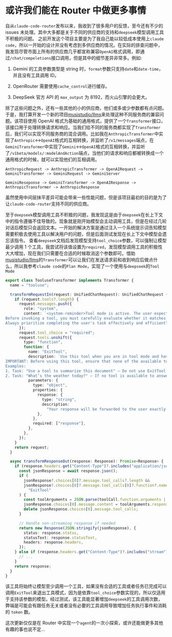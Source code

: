 # 或许我们能在 Router 中做更多事情

自从`claude-code-router`发布以来，我收到了很多用户的反馈，至今还有不少的 issues 未处理。其中大多都是关于不同的供应商的支持和`deepseek`模型调用工具不积极的问题。
之前开发这个项目主要是为了我自己能以较低成本使用上`claude code`，所以一开始的设计并没有考虑到多供应商的情况。在实际的排查问题中，我发现尽管市面上所有的供应商几乎都宣称兼容`OpenAI`格式调用，即通过`/chat/compeletions`接口调用，但是其中的细节差异非常多。例如:

1. Gemini 的工具参数类型是 string 时，`format`参数只支持`date`和`date-time`，并且没有工具调用 ID。

2. OpenRouter 需要使用`cache_control`进行缓存。

3. DeepSeek 官方 API 的 `max_output` 为 8192，而火山引擎的会更大。

除了这些问题之外，还有一些其他的小的供应商，他们或多或少参数都有点问题。于是，我打算开发一个新的项目[musistudio/llms](https://github.com/musistudio/llms)来处理这种不同服务商的兼容问题。该项目使用 OpenAI 格式为基础的通用格式，提供了一个`Transformer`接口，该接口用于处理转换请求和响应。当我们给不同的服务商都实现了`Transformer`后，我们可以实现不同服务商的混合调用。比如我在`AnthropicTransformer`中实现了`Anthropic`<->`OpenAI`格式的互相转换，并监听了`/v1/messages`端点，在`GeminiTransformer`中实现了`Gemini`<->`OpenAI`格式的互相转换，并监听了`/v1beta/models/:modelAndAction`端点，当他们的请求和响应都被转换成一个通用格式的时候，就可以实现他们的互相调用。

```
AnthropicRequest -> AnthropicTransformer -> OpenAIRequest -> GeminiTransformer -> GeminiRequest -> GeminiServer
```

```
GeminiReseponse -> GeminiTransformer -> OpenAIResponse -> AnthropicTransformer -> AnthropicResponse
```

虽然使用中间层抹平差异可能会带来一些性能问题，但是该项目最初的目的是为了让`claude-code-router`支持不同的供应商。

至于`deepseek`模型调用工具不积极的问题，我发现这是由于`deepseek`在长上下文中的指令遵循不佳导致的。现象就是刚开始模型会主动调用工具，但是在经过几轮对话后模型只会返回文本。一开始的解决方案是通过注入一个系统提示词告知模型需要积极去使用工具以解决用户的问题，但是后面测试发现在长上下文中模型会遗忘该指令。
查看`deepseek`文档后发现模型支持`tool_choice`参数，可以强制让模型最少调用 1 个工具，我尝试将该值设置为`required`，发现模型调用工具的积极性大大增加，现在我们只需要在合适的时候取消这个参数即可。借助[musistudio/llms](https://github.com/musistudio/llms)的`Transformer`可以让我们在发送请求前和收到响应后做点什么，所以我参考`claude code`的`Plan Mode`，实现了一个使用与`deepseek`的`Tool Mode`

```typescript
export class TooluseTransformer implements Transformer {
  name = "tooluse";

  transformRequestIn(request: UnifiedChatRequest): UnifiedChatRequest {
    if (request.tools?.length) {
      request.messages.push({
        role: "system",
        content: `<system-reminder>Tool mode is active. The user expects you to proactively execute the most suitable tool to help complete the task. 
Before invoking a tool, you must carefully evaluate whether it matches the current task. If no available tool is appropriate for the task, you MUST call the \`ExitTool\` to exit tool mode — this is the only valid way to terminate tool mode.
Always prioritize completing the user's task effectively and efficiently by using tools whenever appropriate.</system-reminder>`,
      });
      request.tool_choice = "required";
      request.tools.unshift({
        type: "function",
        function: {
          name: "ExitTool",
          description: `Use this tool when you are in tool mode and have completed the task. This is the only valid way to exit tool mode.
IMPORTANT: Before using this tool, ensure that none of the available tools are applicable to the current task. You must evaluate all available options — only if no suitable tool can help you complete the task should you use ExitTool to terminate tool mode.
Examples:
1. Task: "Use a tool to summarize this document" — Do not use ExitTool if a summarization tool is available.
2. Task: "What’s the weather today?" — If no tool is available to answer, use ExitTool after reasoning that none can fulfill the task.`,
          parameters: {
            type: "object",
            properties: {
              response: {
                type: "string",
                description:
                  "Your response will be forwarded to the user exactly as returned — the tool will not modify or post-process it in any way.",
              },
            },
            required: ["response"],
          },
        },
      });
    }
    return request;
  }

  async transformResponseOut(response: Response): Promise<Response> {
    if (response.headers.get("Content-Type")?.includes("application/json")) {
      const jsonResponse = await response.json();
      if (
        jsonResponse?.choices[0]?.message.tool_calls?.length &&
        jsonResponse?.choices[0]?.message.tool_calls[0]?.function?.name ===
          "ExitTool"
      ) {
        const toolArguments = JSON.parse(toolCall.function.arguments || "{}");
        jsonResponse.choices[0].message.content = toolArguments.response || "";
        delete jsonResponse.choices[0].message.tool_calls;
      }

      // Handle non-streaming response if needed
      return new Response(JSON.stringify(jsonResponse), {
        status: response.status,
        statusText: response.statusText,
        headers: response.headers,
      });
    } else if (response.headers.get("Content-Type")?.includes("stream")) {
      // ...
    }
    return response;
  }
}
```

该工具将始终让模型至少调用一个工具，如果没有合适的工具或者任务已完成可以调用`ExitTool`来退出工具模式，因为是依靠`tool_choice`参数实现的，所以仅适用于支持该参数的模型。经过测试，该工具能显著增加`deepseek`的工具调用次数，弊端是可能会有跟任务无关或者没有必要的工具调用导致增加任务执行事件和消耗的 `token` 数。

这次更新仅仅是在 Router 中实现一个`agent`的一次小探索，或许还能做更多其他有趣的事也说不定...
